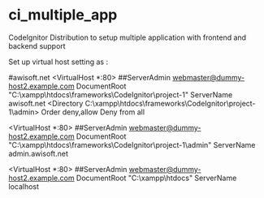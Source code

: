 # ci_multiple_app
CodeIgnitor Distribution to setup multiple application with frontend and backend support

Set up virtual host setting as :

#awisoft.net
<VirtualHost *:80>
    ##ServerAdmin webmaster@dummy-host2.example.com
    DocumentRoot "C:\xampp\htdocs\frameworks\CodeIgnitor\project-1"
    ServerName awisoft.net
	<Directory C:\xampp\htdocs\frameworks\CodeIgnitor\project-1\admin>
		Order deny,allow
		Deny from all
	</Directory>
</VirtualHost>

<VirtualHost *:80>
    ##ServerAdmin webmaster@dummy-host2.example.com
    DocumentRoot "C:\xampp\htdocs\frameworks\CodeIgnitor\project-1\admin"
    ServerName admin.awisoft.net
</VirtualHost>


<VirtualHost *:80>
    ##ServerAdmin webmaster@dummy-host2.example.com
    DocumentRoot "C:\xampp\htdocs"
    ServerName localhost
</VirtualHost>


